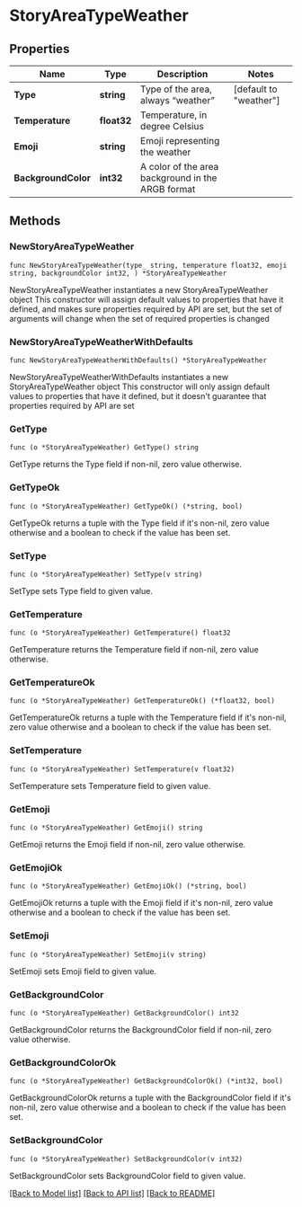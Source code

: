 # StoryAreaTypeWeather

## Properties

Name | Type | Description | Notes
------------ | ------------- | ------------- | -------------
**Type** | **string** | Type of the area, always “weather” | [default to "weather"]
**Temperature** | **float32** | Temperature, in degree Celsius | 
**Emoji** | **string** | Emoji representing the weather | 
**BackgroundColor** | **int32** | A color of the area background in the ARGB format | 

## Methods

### NewStoryAreaTypeWeather

`func NewStoryAreaTypeWeather(type_ string, temperature float32, emoji string, backgroundColor int32, ) *StoryAreaTypeWeather`

NewStoryAreaTypeWeather instantiates a new StoryAreaTypeWeather object
This constructor will assign default values to properties that have it defined,
and makes sure properties required by API are set, but the set of arguments
will change when the set of required properties is changed

### NewStoryAreaTypeWeatherWithDefaults

`func NewStoryAreaTypeWeatherWithDefaults() *StoryAreaTypeWeather`

NewStoryAreaTypeWeatherWithDefaults instantiates a new StoryAreaTypeWeather object
This constructor will only assign default values to properties that have it defined,
but it doesn't guarantee that properties required by API are set

### GetType

`func (o *StoryAreaTypeWeather) GetType() string`

GetType returns the Type field if non-nil, zero value otherwise.

### GetTypeOk

`func (o *StoryAreaTypeWeather) GetTypeOk() (*string, bool)`

GetTypeOk returns a tuple with the Type field if it's non-nil, zero value otherwise
and a boolean to check if the value has been set.

### SetType

`func (o *StoryAreaTypeWeather) SetType(v string)`

SetType sets Type field to given value.


### GetTemperature

`func (o *StoryAreaTypeWeather) GetTemperature() float32`

GetTemperature returns the Temperature field if non-nil, zero value otherwise.

### GetTemperatureOk

`func (o *StoryAreaTypeWeather) GetTemperatureOk() (*float32, bool)`

GetTemperatureOk returns a tuple with the Temperature field if it's non-nil, zero value otherwise
and a boolean to check if the value has been set.

### SetTemperature

`func (o *StoryAreaTypeWeather) SetTemperature(v float32)`

SetTemperature sets Temperature field to given value.


### GetEmoji

`func (o *StoryAreaTypeWeather) GetEmoji() string`

GetEmoji returns the Emoji field if non-nil, zero value otherwise.

### GetEmojiOk

`func (o *StoryAreaTypeWeather) GetEmojiOk() (*string, bool)`

GetEmojiOk returns a tuple with the Emoji field if it's non-nil, zero value otherwise
and a boolean to check if the value has been set.

### SetEmoji

`func (o *StoryAreaTypeWeather) SetEmoji(v string)`

SetEmoji sets Emoji field to given value.


### GetBackgroundColor

`func (o *StoryAreaTypeWeather) GetBackgroundColor() int32`

GetBackgroundColor returns the BackgroundColor field if non-nil, zero value otherwise.

### GetBackgroundColorOk

`func (o *StoryAreaTypeWeather) GetBackgroundColorOk() (*int32, bool)`

GetBackgroundColorOk returns a tuple with the BackgroundColor field if it's non-nil, zero value otherwise
and a boolean to check if the value has been set.

### SetBackgroundColor

`func (o *StoryAreaTypeWeather) SetBackgroundColor(v int32)`

SetBackgroundColor sets BackgroundColor field to given value.



[[Back to Model list]](../README.md#documentation-for-models) [[Back to API list]](../README.md#documentation-for-api-endpoints) [[Back to README]](../README.md)



